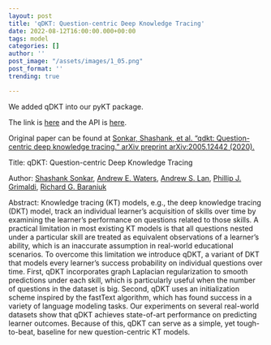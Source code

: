 ```yaml
---
layout: post
title: 'qDKT: Question-centric Deep Knowledge Tracing'
date: 2022-08-12T16:00:00.000+00:00
tags: model
categories: []
author: ''
post_image: "/assets/images/1_05.png"
post_format: ''
trending: true

---
```

We added qDKT into our pyKT package.

The link is [here](https://pykt-toolkit.readthedocs.io/en/latest/models.html#qdkt) and the API is [here](https://pykt-toolkit.readthedocs.io/en/latest/pykt.models.html#module-pykt.models.qdkt).

Original paper can be found at [Sonkar, Shashank, et al. “qdkt: Question-centric deep knowledge tracing.” arXiv preprint arXiv:2005.12442 (2020).](https://arxiv.org/pdf/2005.12442.pdf)

Title: qDKT: Question-centric Deep Knowledge Tracing

Author: [Shashank Sonkar](https://scholar.google.com/citations?user=4Rv56n4AAAAJ&hl=en&oi=ao), [Andrew E. Waters](https://scholar.google.com/citations?hl=en&user=Df_AQuwAAAAJ), [Andrew S. Lan](https://scholar.google.com/citations?hl=en&user=ZYc-LuMAAAAJ), [Phillip J. Grimaldi](https://scholar.google.com/citations?hl=en&user=pbSL_BcAAAAJ), [Richard G. Baraniuk](https://scholar.google.com/citations?user=N-BBA20AAAAJ&hl=en&oi=ao)

Abstract: Knowledge tracing (KT) models, e.g., the deep knowledge tracing (DKT) model, track an individual learner’s acquisition of skills over time by examining the learner’s performance on questions related to those skills. A practical limitation in most existing KT models is that all questions nested under a particular skill are treated as equivalent observations of a learner’s ability, which is an inaccurate assumption in real-world educational scenarios. To overcome this limitation we introduce qDKT, a variant of DKT that models every learner’s success probability on individual questions over time. First, qDKT incorporates graph Laplacian regularization to smooth predictions under each skill, which is particularly useful when the number of questions in the dataset is big. Second, qDKT uses an initialization scheme inspired by the fastText algorithm, which has found success in a variety of language modeling tasks. Our experiments on several real-world datasets show that qDKT achieves state-of-art performance on predicting learner outcomes. Because of this, qDKT can serve as a simple, yet tough-to-beat, baseline for new question-centric KT models.